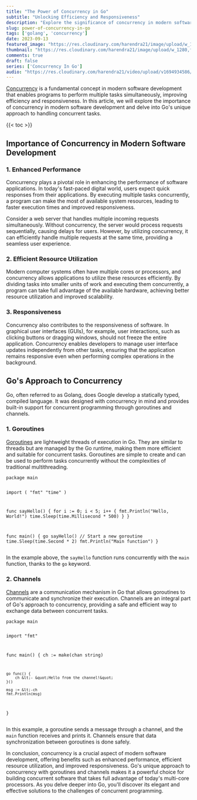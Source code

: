 ```yaml
---
title: "The Power of Concurrency in Go"
subtitle: "Unlocking Efficiency and Responsiveness"
description: "Explore the significance of concurrency in modern software development and discover how Go's innovative approach with goroutines and channels revolutionizes concurrent programming."
slug: power-of-concurrency-in-go
tags: ['golang', 'concurrency']
date: 2023-09-13
featured_image: "https://res.cloudinary.com/harendra21/image/upload/w_1920,f_auto/images/the-power-of-concurrency-in-go_ewNlVlDd.png"
thumbnail: "https://res.cloudinary.com/harendra21/image/upload/w_1280,f_auto/images/the-power-of-concurrency-in-go_ewNlVlDd.png"
comments: true
draft: false
series: ['Concurrency In Go']
audio: "https://res.cloudinary.com/harendra21/video/upload/v1694934586/golangwithexample/The_Power_of_Concurrency_in_Go_ofmlxm.wav"
---
```


<p><a href="https://golang.withcodeexample.com/series/concurrency-in-go/">Concurrency</a> is a fundamental concept in modern software development that enables programs to perform multiple tasks simultaneously, improving efficiency and responsiveness. In this article, we will explore the importance of concurrency in modern software development and delve into Go&#39;s unique approach to handling concurrent tasks.</p>
<p>{{&lt; toc &gt;}}</p>
<h2 id="importance-of-concurrency-in-modern-software-development">Importance of Concurrency in Modern Software Development</h2>
<h3 id="1-enhanced-performance">1. Enhanced Performance</h3>
<p>Concurrency plays a pivotal role in enhancing the performance of software applications. In today&#39;s fast-paced digital world, users expect quick responses from their applications. By executing multiple tasks concurrently, a program can make the most of available system resources, leading to faster execution times and improved responsiveness.</p>
<p>Consider a web server that handles multiple incoming requests simultaneously. Without concurrency, the server would process requests sequentially, causing delays for users. However, by utilizing concurrency, it can efficiently handle multiple requests at the same time, providing a seamless user experience.</p>
<h3 id="2-efficient-resource-utilization">2. Efficient Resource Utilization</h3>
<p>Modern computer systems often have multiple cores or processors, and concurrency allows applications to utilize these resources efficiently. By dividing tasks into smaller units of work and executing them concurrently, a program can take full advantage of the available hardware, achieving better resource utilization and improved scalability.</p>
<h3 id="3-responsiveness">3. Responsiveness</h3>
<p>Concurrency also contributes to the responsiveness of software. In graphical user interfaces (GUIs), for example, user interactions, such as clicking buttons or dragging windows, should not freeze the entire application. Concurrency enables developers to manage user interface updates independently from other tasks, ensuring that the application remains responsive even when performing complex operations in the background.</p>
<h2 id="go-s-approach-to-concurrency">Go&#39;s Approach to Concurrency</h2>
<p>Go, often referred to as Golang, does Google develop a statically typed, compiled language. It was designed with concurrency in mind and provides built-in support for concurrent programming through goroutines and channels.</p>
<h3 id="1-goroutines">1. Goroutines</h3>
<p><a href="https://golang.withcodeexample.com/blog/demystifying-goroutines-in-go/">Goroutines</a> are lightweight threads of execution in Go. They are similar to threads but are managed by the Go runtime, making them more efficient and suitable for concurrent tasks. Goroutines are simple to create and can be used to perform tasks concurrently without the complexities of traditional multithreading.</p>
<pre><code class="lang-go">package main

import (
    &quot;fmt&quot;
    &quot;time&quot;
)

func sayHello() {
    for i := 0; i &lt; 5; i++ {
        fmt.Println(&quot;Hello, World!&quot;)
        time.Sleep(time.Millisecond * 500)
    }
}

func main() {
    go sayHello() // Start a new goroutine
    time.Sleep(time.Second * 2)
    fmt.Println(&quot;Main function&quot;)
}
</code></pre>
<p>In the example above, the <code>sayHello</code> function runs concurrently with the <code>main</code> function, thanks to the <code>go</code> keyword.</p>
<h3 id="2-channels">2. Channels</h3>
<p><a href="https://golang.withcodeexample.com/blog/go-concurrency-channels-select-patterns/">Channels</a> are a communication mechanism in Go that allows goroutines to communicate and synchronize their execution. Channels are an integral part of Go&#39;s approach to concurrency, providing a safe and efficient way to exchange data between concurrent tasks.</p>
<pre><code class="lang-go">package main

import &quot;fmt&quot;

func main() {
    ch := make(chan string)

    go func() {
        ch &lt;- &quot;Hello from the channel!&quot;
    }()

    msg := &lt;-ch
    fmt.Println(msg)
}
</code></pre>
<p>In this example, a goroutine sends a message through a channel, and the <code>main</code> function receives and prints it. Channels ensure that data synchronization between goroutines is done safely.</p>
<p>In conclusion, concurrency is a crucial aspect of modern software development, offering benefits such as enhanced performance, efficient resource utilization, and improved responsiveness. Go&#39;s unique approach to concurrency with goroutines and channels makes it a powerful choice for building concurrent software that takes full advantage of today&#39;s multi-core processors. As you delve deeper into Go, you&#39;ll discover its elegant and effective solutions to the challenges of concurrent programming.</p>
